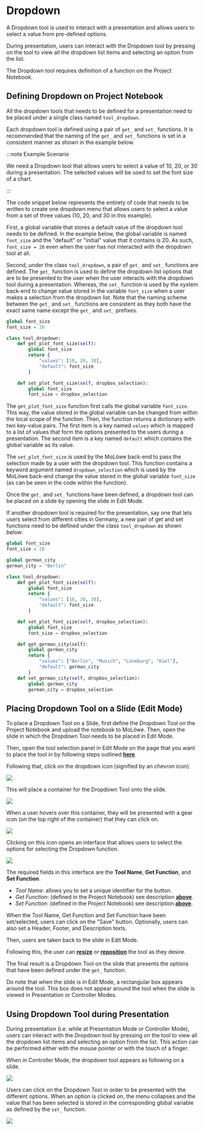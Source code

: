# Dropdown

A Dropdown tool is used to interact with a presentation and allows users to select a value from pre-defined options.

During presentation, users can interact with the Dropdown tool by pressing on the tool to view all the dropdown list
items and selecting an option from the list.

The Dropdown tool requires definition of a function on the Project Notebook.

## **Defining Dropdown on Project Notebook**

All the dropdown tools that needs to be defined for a presentation need to be placed under a single class named `tool_dropdown`.

Each dropdown tool is defined using a pair of `get_` and `set_` functions. It is recommended that the naming of the `get_` and `set_` functions is set in a consistent manner as shown in the example below.

:::note Example Scenario

We need a Dropdown tool that allows users to select a value of 10, 20, or 30 during a presentation. The selected values will be used to set the font size of a chart.

:::

The code snippet below represents the entirety of code that needs to be written to create one dropdown menu that allows users to select a value from a set of three values (10, 20, and 30 in this example).

First, a global variable that stores a default value of the dropdown tool needs to be defined. In the example below, the global variable is named `font_size` and the "default" or "initial" value that it contains is 20. As such, `font_size = 20` even when the user has not interacted with the dropdown tool at all.

Second, under the class `tool_dropdown`, a pair of `get_` and `set_` functions are defined. The `get_` function is used to define the dropdown list options that are to be presented to the user when the user interacts with the dropdown tool during a presentation. Whereas, the `set_` function is used by the system back-end to change value stored in the variable `font_size` when a user makes a selection from the dropdown list. Note that the naming scheme between the `get_` and `set_` functions are consistent as they both have the exact same name except the `get_` and `set_` prefixes.

```python
global font_size
font_size = 20

class tool_dropdown:
    def get_plot_font_size(self):
        global font_size
        return {
            "values": [10, 20, 30],
            "default": font_size
        }

    def set_plot_font_size(self, dropbox_selection):
        global font_size
        font_size = dropbox_selection
```

The `get_plot_font_size` function first calls the global variable `font_size`. This way, the value stored in the global variable can be changed from within the local scope of the function. Then, the function returns a dictionary with two key-value pairs. The first item is a key named `values` which is mapped to a list of values that form the options presented to the users during a presentation. The second item is a key named `default` which contains the global variable as its value.

The `set_plot_font_size` is used by the MoLöwe back-end to pass the selection made by a user with the dropdown tool. This function contains a keyword argument named `dropdown_selection` which is used by the MoLöwe back-end change the value stored in the global variable `font_size` (as can be seen in the code within the function).

Once the `get_` and `set_` functions have been defined, a dropdown tool can be placed on a slide by opening the slide in Edit Mode.

If another dropdown tool is required for the presentation, say one that lets users select from different cities in Germany, a new pair of get and set functions need to be defined under the class `tool_dropdown` as shown below:

```python
global font_size
font_size = 20

global german_city
german_city = "Berlin"

class tool_dropdown:
    def get_plot_font_size(self):
        global font_size
        return {
            "values": [10, 20, 30],
            "default": font_size
        }

    def set_plot_font_size(self, dropbox_selection):
        global font_size
        font_size = dropbox_selection

    def get_german_city(self):
        global german_city
        return {
            "values": ["Berlin", "Munich", "Lüneburg", "Kiel"],
            "default": german_city
        }
    def set_german_city(self, dropbox_selection):
        global german_city
        german_city = dropbox_selection
```

## **Placing Dropdown Tool on a Slide (Edit Mode)**

To place a Dropdown Tool on a Slide, first define the Dropdown Tool on the Project Notebook and upload the notebook to MoLöwe. Then, open the slide in which the Dropdown Tool needs to be placed in Edit Mode.

Then, open the tool selection panel in Edit Mode on the page that you want to place the tool in by following steps outlined [**here**](docs/edit-mode/05_slides.md#4-editing-slides-edit-mode).

Following that, click on the dropdown icon (signified by an chevron icon).

![](/img/doc/62_dropdown.jpg)

This will place a container for the Dropdown Tool onto the slide.

![](/img/doc/38_tool_field.jpg)

When a user hovers over this container, they will be presented with a gear icon (on the top right of the container) that they can click on.

![](/img/doc/39_hover_tool_container.jpg)

Clicking on this icon opens an interface that allows users to select the options for selecting the Dropdown function.

![](/img/doc/62_dropdown_2.jpg)

The required fields in this interface are the **Tool Name**, **Get Function**, and **Set Function**.

* *Tool Name*: allows you to set a unique identifier for the button.
* *Get Function*: (defined in the Project Notebook) see description [**above**](#defining-dropdown-on-project-notebook).
* *Set Function*: (defined in the Project Notebook) see description [**above**](#defining-dropdown-on-project-notebook).

When the Tool Name, Get Function and Set Function have been set/selected, users can click on the "Save" button. Optionally, users can also set a Header, Footer, and Description texts.

Then, users are taken back to the slide in Edit Mode.

Following this, the user can [**resize**](00_overview.md#resize-a-tool) or [**reposition**](00_overview.md#reposition-a-tool) the tool as they desire.

The final result is a Dropdown Tool on the slide that presents the options that have been defined under the `get_` function.

Do note that when the slide is in Edit Mode, a rectangular box appears around the tool. This box does not appear around the tool when the slide is viewed in Presentation or Controller Modes.

## **Using Dropdown Tool during Presentation**

During presentation (i.e. while at Presentation Mode or Controller Mode), users can interact with the Dropdown tool by pressing on the tool to view all the dropdown list items and selecting an option from the list. This action can be performed either with the mouse pointer or with the touch of a finger.

When in Controller Mode, the dropdown tool appears as following on a slide.

![](/img/doc/62_dropdown_3.jpg)

Users can click on the Dropdown Tool in order to be presented with the different options. When an option is clicked on, the menu collapses and the value that has been selected is stored in the corresponding global variable as defined by the `set_` function.

![](/img/doc/62_dropdown_4.jpg)
